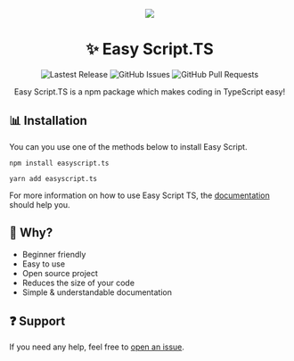 <p align="center">
    <img src="https://github.com/bettercodehelp/EasyScriptTS/assets/100826194/9b2b13c3-8000-4334-9ff0-179d24a46cf4">
</p>

<h1 align="center">✨ Easy Script.TS</h1>

<p align="center">
    <img alt="Lastest Release" src="https://img.shields.io/github/v/release/EasyScriptJS/EasyScriptTS?style=for-the-badge">
    <img alt="GitHub Issues" src="https://img.shields.io/github/issues-raw/EasyScriptJS/EasyScriptTS?label=Issues&style=for-the-badge">
    <img alt="GitHub Pull Requests" src="https://img.shields.io/github/issues-pr-raw/EasyScriptJS/EasyScriptTS?label=Pull%20Requests&style=for-the-badge">
</p>

<p align="center">Easy Script.TS is a npm package which makes coding in TypeScript easy!</p>

## 📊 Installation

You can you use one of the methods below to install Easy Script.

```
npm install easyscript.ts
```

```
yarn add easyscript.ts
```

For more information on how to use Easy Script TS, the [documentation](https://ts.easyscript.dev) should help you.

## 🤔 Why?

- Beginner friendly
- Easy to use
- Open source project
- Reduces the size of your code
- Simple & understandable documentation

## ❓ Support

If you need any help, feel free to [open an issue](https://github.com/EasyScriptJS/easyscriptts/issues/new/choose).
